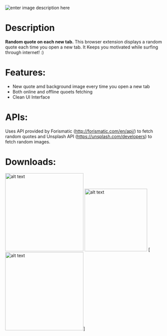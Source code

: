 ![enter image description here](https://github.com/varunherlekar/quoetter/blob/main/Banner.png?raw=true)
# Description
**Random quote on each new tab.**
This browser extension displays a random quote each time you open a new tab. It Keeps you motivated while surfing through internet! :)


# Features:

 - New quote amd background image every time you open a new tab
- Both online and offline quoets fetching
- Clean UI Interface

# APIs:
Uses API provided by Forismatic (http://forismatic.com/en/api/) to fetch random quotes and Unsplash API (https://unsplash.com/developers) to fetch random images.
# Downloads:

[<img src="https://uploads-ssl.webflow.com/5f4f5872323e026126988212/5f56321f2220c927ad18423e_ChromeWebStore_BadgeWBorder_v2_496x150.png" alt="alt text" title="Download In Chrome Web Store" width="250" href="https://chrome.google.com/webstore/detail/quoetter/dekojdlmcphlnllnjbflaeiaodmfoial"/>](https://chrome.google.com/webstore/detail/quoetter/dekojdlmcphlnllnjbflaeiaodmfoial) [<img src="https://blog.mozilla.org/addons/files/2020/04/get-the-addon-fx-apr-2020.svg" alt="alt text" title="Get The Firefox Addon" width="200" href="https://chrome.google.com/webstore/detail/quoetter/dekojdlmcphlnllnjbflaeiaodmfoial"/>](https://addons.mozilla.org/en-US/firefox/addon/quoetter/) [<img src="https://img-prod-cms-rt-microsoft-com.akamaized.net/cms/api/am/imageFileData/RE1Mu3b?ver=5c31" alt="alt text" title="Download In Edge" width="250" href="https://microsoftedge.microsoft.com/addons/detail/quoetter/nojaebigbpdnghnmoeledcpjolhecnen"/>]
